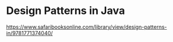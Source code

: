 # Design Patterns in Java

https://www.safaribooksonline.com/library/view/design-patterns-in/9781771374040/
